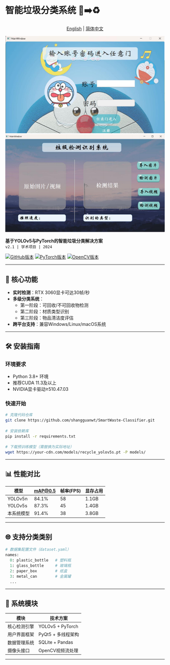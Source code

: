 

# 智能垃圾分类系统 🚮➡️♻️
<div align="center">
  <a href="./README.md">English</a> | 
  <a href="./README.zh-CN.md">简体中文</a>
</div>

![系统架构图](doc/PixPin_2025-03-22_11-55-55.png)
![系统界面](doc/PixPin_2025-03-22_11-56-41.png)

**基于YOLOv5与PyTorch的智能垃圾分类解决方案**  
`v2.1 | 学术项目 | 2024`

[![GitHub版本](https://img.shields.io/github/v/release/shangguanwt/SmartWaste-Classifier?include_prereleases)](https://github.com/shangguanwt/SmartWaste-Classifier/releases)
[![PyTorch版本](https://img.shields.io/badge/PyTorch-1.12+-red.svg)](https://pytorch.org)
[![OpenCV版本](https://img.shields.io/badge/OpenCV-4.5+-green.svg)](https://opencv.org)

---

## 🚀 核心功能
- **实时检测**：RTX 3060显卡可达30帧/秒
- **多级分类系统**：
  - 第一阶段：可回收/不可回收物检测
  - 第二阶段：材质类型识别
  - 第三阶段：物品清洁度评估
- **跨平台支持**：兼容Windows/Linux/macOS系统

---

## 🛠️ 安装指南
### 环境要求
- Python 3.8+ 环境
- 推荐CUDA 11.3及以上
- NVIDIA显卡驱动≥510.47.03

### 快速开始
```bash
# 克隆代码仓库
git clone https://github.com/shangguanwt/SmartWaste-Classifier.git

# 安装依赖库
pip install -r requirements.txt

# 下载预训练模型（需替换为实际地址）
wget https://your-cdn.com/models/recycle_yolov5s.pt -P models/
```

---

## 📊 性能对比
| 模型        | mAP@0.5 | 帧率(FPS) | 显存占用 |
|-------------|---------|-----------|---------|
| YOLOv5n     | 84.1%   | 58        | 1.1GB   |
| YOLOv5s     | 87.3%   | 45        | 1.4GB   |
| 本系统模型  | 91.4%   | 38        | 3.8GB   |

---

## 🌐 支持分类类别
```python
# 数据集配置文件（dataset.yaml）
names: 
  0: plastic_bottle   # 塑料瓶
  1: glass_bottle     # 玻璃瓶
  2: paper_box        # 纸盒
  3: metal_can        # 金属罐
  ...
```

---

## 🧩 系统模块
| 模块            | 技术方案               |
|-----------------|------------------------|
| 核心检测引擎    | YOLOv5 + PyTorch       |
| 用户界面框架    | PyQt5 + 多线程架构     |
| 数据管理系统    | SQLite + Pandas        |
| 摄像头接口      | OpenCV视频流处理       |

---


